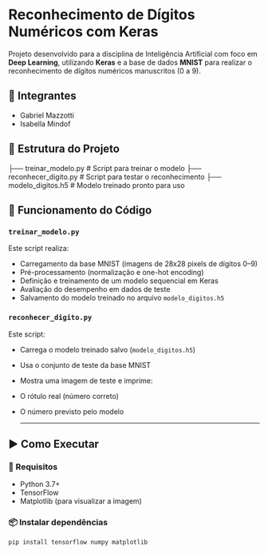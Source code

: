 # Reconhecimento de Dígitos Numéricos com Keras

Projeto desenvolvido para a disciplina de Inteligência Artificial com foco em **Deep Learning**, utilizando **Keras** e a base de dados **MNIST** para realizar o reconhecimento de dígitos numéricos manuscritos (0 a 9).

## 👥 Integrantes
- Gabriel Mazzotti
- Isabella Mindof

## 📁 Estrutura do Projeto
├── treinar_modelo.py # Script para treinar o modelo
├── reconhecer_digito.py # Script para testar o reconhecimento
├── modelo_digitos.h5 # Modelo treinado pronto para uso

## 🧠 Funcionamento do Código

### `treinar_modelo.py`
Este script realiza:
- Carregamento da base MNIST (imagens de 28x28 pixels de dígitos 0–9)
- Pré-processamento (normalização e one-hot encoding)
- Definição e treinamento de um modelo sequencial em Keras
- Avaliação do desempenho em dados de teste
- Salvamento do modelo treinado no arquivo `modelo_digitos.h5`

### `reconhecer_digito.py`
Este script:
- Carrega o modelo treinado salvo (`modelo_digitos.h5`)
- Usa o conjunto de teste da base MNIST
- Mostra uma imagem de teste e imprime:
- O rótulo real (número correto)
- O número previsto pelo modelo
 
  ---

## ▶️ Como Executar

### 🔧 Requisitos

- Python 3.7+
- TensorFlow
- Matplotlib (para visualizar a imagem)

### 📦 Instalar dependências

```bash
pip install tensorflow numpy matplotlib

